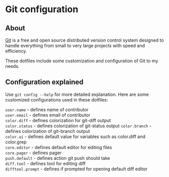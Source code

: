 # Git configuration

## About

[Git](http://git-scm.com/) is a free and open source distributed version control system designed to handle everything from small to very large projects with speed and efficiency.

These dotfiles include some customization and configuration of Git to my needs.

## Configuration explained

Use `git config --help` for more detailed explanation. Here are some customized configurations used in these dotfiles:

`user.name` - defines name of contributor  
`user.email` - defines email of contributor  
`color.diff` - defines colorization for git-diff output  
`color.status` - defines colorization of git-status output 
`color.branch` - defines colorization of git-branch output  
`color.ui` - defines default value for variables such as color.diff and color.grep  
`core.editor` - defines default editor for editing files  
`core.pager` - defines pager  
`push.default` - defines action git push should take  
`diff.tool` - defines tool for editing diff  
`difftool.prompt` - defines if prompted for opening default diff editor  

